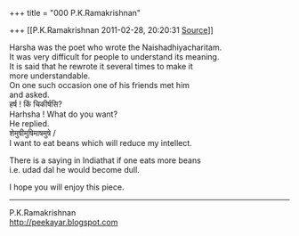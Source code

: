 +++
title = "000 P.K.Ramakrishnan"

+++
[[P.K.Ramakrishnan	2011-02-28, 20:20:31 [Source](https://groups.google.com/g/samskrita/c/OzuIKC5FIto)]]



Harsha was the poet who wrote the Naishadhiyacharitam.  
It was very difficult for people to understand its meaning.  
It is said that he rewrote it several times to make it  
more understandable.  
On one such occasion one of his friends met him  
and asked.  
हर्ष ! किं चिकीर्षसि?  
Harhsha ! What do you want?  
He replied.  
शेमुषीमुषिमाषमुषे /  
I want to eat beans which will reduce my intellect.  
  
There is a saying in Indiathat if one eats more beans  
i.e. udad dal he would become dull.  
  
I hope you will enjoy this piece.

-----------------------------------  
P.K.Ramakrishnan  
<http://peekayar.blogspot.com>

